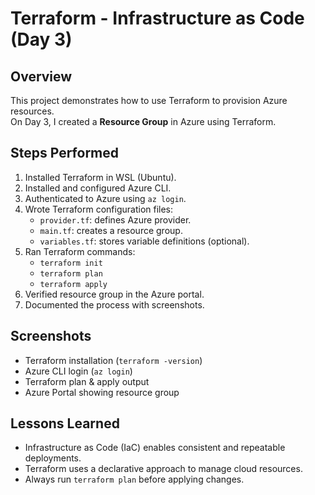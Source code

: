 # Terraform - Infrastructure as Code (Day 3)

## Overview
This project demonstrates how to use Terraform to provision Azure resources.  
On Day 3, I created a **Resource Group** in Azure using Terraform.

## Steps Performed
1. Installed Terraform in WSL (Ubuntu).
2. Installed and configured Azure CLI.
3. Authenticated to Azure using `az login`.
4. Wrote Terraform configuration files:
   - `provider.tf`: defines Azure provider.
   - `main.tf`: creates a resource group.
   - `variables.tf`: stores variable definitions (optional).
5. Ran Terraform commands:
   - `terraform init`
   - `terraform plan`
   - `terraform apply`
6. Verified resource group in the Azure portal.
7. Documented the process with screenshots.

## Screenshots
- Terraform installation (`terraform -version`)
- Azure CLI login (`az login`)
- Terraform plan & apply output
- Azure Portal showing resource group

## Lessons Learned
- Infrastructure as Code (IaC) enables consistent and repeatable deployments.
- Terraform uses a declarative approach to manage cloud resources.
- Always run `terraform plan` before applying changes.
